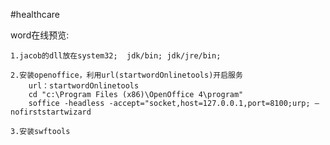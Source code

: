 #healthcare



word在线预览:

	1.jacob的dll放在system32;  jdk/bin; jdk/jre/bin;
	
	2.安装openoffice，利用url(startwordOnlinetools)开启服务
		url：startwordOnlinetools
		cd "c:\Program Files (x86)\OpenOffice 4\program"
		soffice -headless -accept="socket,host=127.0.0.1,port=8100;urp; –nofirststartwizard
		
	3.安装swftools
